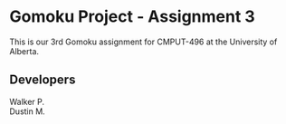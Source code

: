 # Gomoku Project - Assignment 3
This is our 3rd Gomoku assignment for CMPUT-496 at the University of Alberta.

## Developers
Walker P. <br/>
Dustin M.

